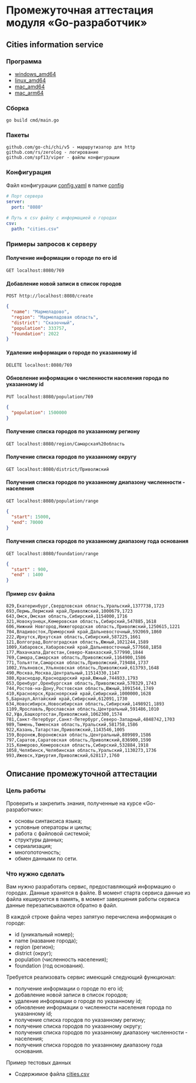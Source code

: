 # Промежуточная аттестация модуля «Go-разработчик»

## Cities information service
### Программа
- [windows_amd64](/bin/windows_amd64/)
- [linux_amd64](bin/linux_amd64/)
- [mac_amd64](bin/mac_amd64/)
- [mac_arm64](bin/windows_amd64/)

### Сборка
    go build cmd/main.go

### Пакеты
    github.com/go-chi/chi/v5 - маршрутизатор для http
    github.com/rs/zerolog - логирование
    github.com/spf13/viper - файлы конфигурации

### Конфигурация
Файл конфигурации [config.yaml](configs/config.yaml) в папке [config](configs)
```yaml
# Порт сервера
server:
  port: "8080"
  
# Путь к сsv файлу с информацией о городах
csv:
  path: "cities.csv"
```
### Примеры запросов к серверу

#### Получение информации о городе по его id

    GET localhost:8080/769

#### Добавление новой записи в список городов

    POST http://localhost:8080/create

```JSON
{
  "name": "Мармеладово",
  "region": "Мармеладовая область",
  "district": "Сказочный",
  "population": 333757,
  "foundation": 2022
}
```

#### Удаление информации о городе по указанному id

    DELETE localhost:8080/769
    

#### Обновление информации о численности населения города по указанному id

    PUT localhost:8080/population/769

```JSON
{
  "population": 1500000
}
```

#### Получение списка городов по указанному региону
    GET localhost:8080/region/Самарская%20область

#### Получение списка городов по указанному округу
    GET localhost:8080/district/Приволжский

#### Получения списка городов по указанному диапазону численности - населения
    GET localhost:8080/population/range

```JSON
{
  "start": 15000,
  "end": 70000
}
```

#### Получения списка городов по указанному диапазону года основания

    GET localhost:8080/foundation/range

```JSON
{
  "start" : 900,
  "end" : 1400
}
```

#### Пример сsv файла
```
829,Екатеринбург,Свердловская область,Уральский,1377738,1723
693,Пермь,Пермский край,Приволжский,1000679,1723
643,Омск,Омская область,Сибирский,1154000,1716
321,Новокузнецк,Кемеровская область,Сибирский,547885,1618
606,Нижний Новгород,Нижегородская область,Приволжский,1250615,1221
704,Владивосток,Приморский край,Дальневосточный,592069,1860
222,Иркутск,Иркутская область,Сибирский,587225,1661
121,Волгоград,Волгоградская область,Южный,1021244,1589
1009,Хабаровск,Хабаровский край,Дальневосточный,577668,1858
177,Махачкала,Дагестан,Северо-Кавказский,577990,1844
769,Самара,Самарская область,Приволжский,1164900,1586
771,Тольятти,Самарская область,Приволжский,719484,1737
1002,Ульяновск,Ульяновская область,Приволжский,613793,1648
490,Москва,Москва,Центральный,11514330,1147
380,Краснодар,Краснодарский край,Южный,744933,1793
653,Оренбург,Оренбургская область,Приволжский,570329,1743
744,Ростов-на-Дону,Ростовская область,Южный,1091544,1749
410,Красноярск,Красноярский край,Сибирский,1000000,1628
5,Барнаул,Алтайский край,Сибирский,612091,1730
634,Новосибирск,Новосибирская область,Сибирский,1498921,1893
1109,Ярославль,Ярославская область,Центральный,591486,1010
62,Уфа,Башкортостан,Приволжский,1062300,1574
781,Санкт-Петербург,Санкт-Петербург,Северо-Западный,4848742,1703
989,Тюмень,Тюменская область,Уральский,581758,1586
922,Казань,Татарстан,Приволжский,1143546,1005
159,Воронеж,Воронежская область,Центральный,889989,1586
797,Саратов,Саратовская область,Приволжский,836900,1590
315,Кемерово,Кемеровская область,Сибирский,532884,1918
1058,Челябинск,Челябинская область,Уральский,1130273,1736
993,Ижевск,Удмуртия,Приволжский,628117,1760
```

## Описание промежуточной аттестации

### Цель работы
Проверить и закрепить знания, полученные на курсе «Go-разработчик»: 
- основы синтаксиса языка;
- условные операторы и циклы;
- работа с файловой системой;
- структуры данных;
- сериализация;
- многопоточность;
- обмен данными по сети.

### Что нужно сделать
Вам нужно разработать сервис, предоставляющий информацию о городах. Данные хранятся в файле. В момент старта сервиса данные из файла кешируются в память, в момент завершения работы сервиса данные перезаписываются обратно в файл.

В каждой строке файла через запятую перечислена информация о городе:
- id (уникальный номер);
- name (название города);
- region (регион);
- district (округ);
- population (численность населения);
- foundation (год основания).

Требуется реализовать сервис имеющий следующий функционал:

- получение информации о городе по его id;
- добавление новой записи в список городов;
- удаление информации о городе по указанному id;
- обновление информации о численности населения города по указанному id;
- получение списка городов по указанному региону;
- получение списка городов по указанному округу;
- получения списка городов по указанному диапазону численности - населения;
- получения списка городов по указанному диапазону года основания.

Пример тестовых данных

- Содержимое файла [cities.csv](cities.csv) 


